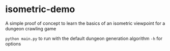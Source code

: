# isometric-demo
A simple proof of concept to learn the basics of an isometric viewpoint for a dungeon crawling game

`python main.py` to run with the default dungeon generation algorithm
`-h` for options

